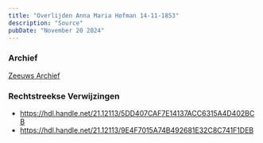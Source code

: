 ```yaml
---
title: "Overlijden Anna Maria Hofman 14-11-1853"
description: "Source"
pubDate: "November 20 2024"
---
```


### Archief
[Zeeuws Archief](https://www.zeeuwsarchief.nl/)

### Rechtstreekse Verwijzingen
- https://hdl.handle.net/21.12113/5DD407CAF7E14137ACC6315A4D402BCB
- https://hdl.handle.net/21.12113/9E4F7015A74B492681E32C8C741F1DEB